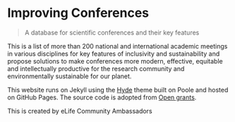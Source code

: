 # Improving Conferences

>A database for scientific conferences and their key features

This is a list of more than 200 national and international academic meetings in various disciplines for key features of inclusivity and sustainability and propose solutions to make conferences more modern, effective, equitable and intellectually productive for the research community and environmentally sustainable for our planet. 


This website runs on Jekyll using the [Hyde](http://hyde.getpoole.com) theme built on Poole and hosted on GitHub Pages.
The source code is adopted from [Open grants](https://github.com/weecology/ogrants).

This is created by eLife Community Ambassadors
